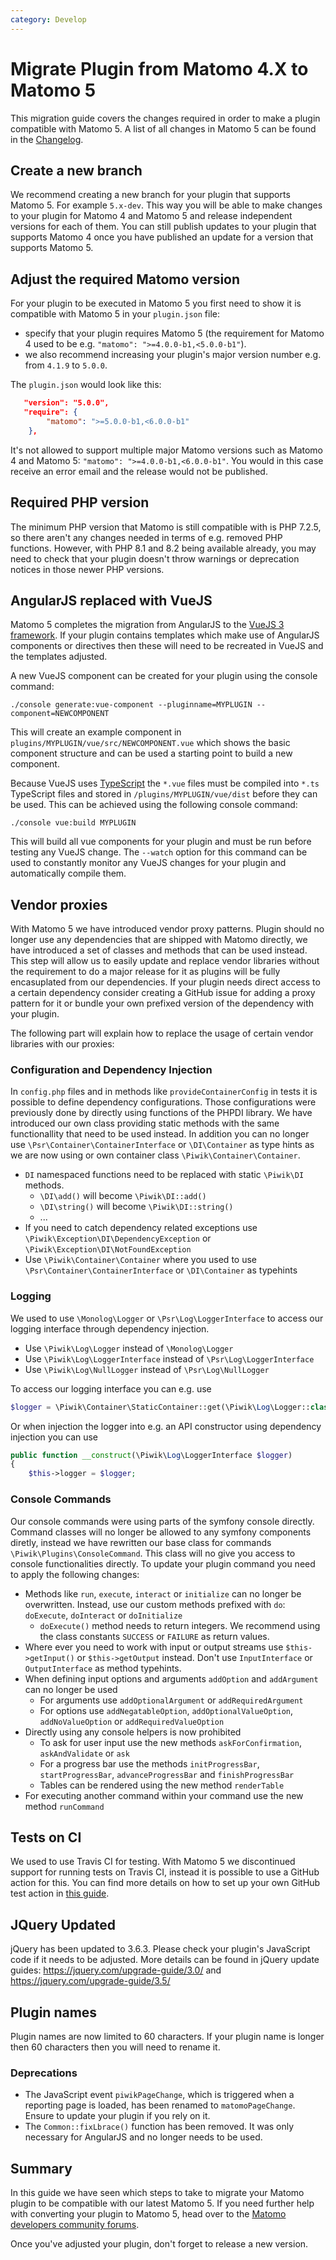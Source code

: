 ```yaml
---
category: Develop
---
```

# Migrate Plugin from Matomo 4.X to Matomo 5

This migration guide covers the changes required in order to make a plugin compatible with Matomo 5.
A list of all changes in Matomo 5 can be found in the [Changelog](/changelog).

## Create a new branch

We recommend creating a new branch for your plugin that supports Matomo 5. For example `5.x-dev`. This way you will be able to make changes to your plugin for Matomo 4 and Matomo 5 and release independent versions for each of them. You can still publish updates to your plugin that supports Matomo 4 once you have published an update for a version that supports Matomo 5.

## Adjust the required Matomo version

For your plugin to be executed in Matomo 5 you first need to show it is compatible with Matomo 5 in your `plugin.json` file:

* specify that your plugin requires Matomo 5 (the requirement for Matomo 4 used to be e.g. `"matomo": ">=4.0.0-b1,<5.0.0-b1"`). 
* we also recommend increasing your plugin's major version number e.g. from `4.1.9` to `5.0.0`.

The `plugin.json` would look like this:

```json
   "version": "5.0.0",
   "require": {
        "matomo": ">=5.0.0-b1,<6.0.0-b1"
    },
```

It's not allowed to support multiple major Matomo versions such as Matomo 4 and Matomo 5: `"matomo": ">=4.0.0-b1,<6.0.0-b1"`. You would in this case receive an error email and the release would not be published.

## Required PHP version

The minimum PHP version that Matomo is still compatible with is PHP 7.2.5, so there aren't any changes needed in terms of e.g. removed PHP functions.
However, with PHP 8.1 and 8.2 being available already, you may need to check that your plugin doesn't throw warnings or deprecation notices in those newer PHP versions.

## AngularJS replaced with VueJS

Matomo 5 completes the migration from AngularJS to the [VueJS 3 framework](https://vuejs.org/guide/introduction.html). If your plugin contains templates which make use of AngularJS components or directives then these will need to be recreated in VueJS and the templates adjusted. 

A new VueJS component can be created for your plugin using the console command:

```
./console generate:vue-component --pluginname=MYPLUGIN --component=NEWCOMPONENT
``` 

This will create an example component in `plugins/MYPLUGIN/vue/src/NEWCOMPONENT.vue` which shows the basic component structure and can be used a starting point to build a new component.

Because VueJS uses [TypeScript](https://www.typescriptlang.org/) the `*.vue` files must be compiled into `*.ts` TypeScript files and stored in `/plugins/MYPLUGIN/vue/dist` before they can be used. This can be achieved using the following console command:

```
./console vue:build MYPLUGIN
```
This will build all vue components for your plugin and must be run before testing any VueJS change. The `--watch` option for this command can be used to constantly monitor any VueJS changes for your plugin and automatically compile them.

## Vendor proxies

With Matomo 5 we have introduced vendor proxy patterns. Plugin should no longer use any dependencies that are shipped with Matomo directly, we have introduced a set of classes and methods that can be used instead. This step will allow us to easily update and replace vendor libraries without the requirement to do a major release for it as plugins will be fully encasuplated from our dependencies. If your plugin needs direct access to a certain dependency consider creating a GitHub issue for adding a proxy pattern for it or bundle your own prefixed version of the dependency with your plugin.

The following part will explain how to replace the usage of certain vendor libraries with our proxies:

### Configuration and Dependency Injection

In `config.php` files and in methods like `provideContainerConfig` in tests it is possible to define dependency configurations. Those configurations were previously done by directly using functions of the PHPDI library. We have introduced our own class providing static methods with the same functionallity that need to be used instead. In addition you can no longer use `\Psr\Container\ContainerInterface` or `\DI\Container` as type hints as we are now using or own container class `\Piwik\Container\Container`.

* `DI` namespaced functions need to be replaced with static `\Piwik\DI` methods. 
  * `\DI\add()` will become `\Piwik\DI::add()`
  * `\DI\string()` will become `\Piwik\DI::string()`
  * ...
* If you need to catch dependency related exceptions use `\Piwik\Exception\DI\DependencyException` or `\Piwik\Exception\DI\NotFoundException`
* Use `\Piwik\Container\Container` where you used to use `\Psr\Container\ContainerInterface` or `\DI\Container` as typehints

### Logging

We used to use `\Monolog\Logger` or `\Psr\Log\LoggerInterface` to access our logging interface through dependency injection.
* Use `\Piwik\Log\Logger` instead of `\Monolog\Logger`
* Use `\Piwik\Log\LoggerInterface` instead of `\Psr\Log\LoggerInterface`
* Use `\Piwik\Log\NullLogger` instead of `\Psr\Log\NullLogger`

To access our logging interface you can e.g. use
```php
$logger = \Piwik\Container\StaticContainer::get(\Piwik\Log\Logger::class);
```

Or when injection the logger into e.g. an API constructor using dependency injection you can use
```php
public function __construct(\Piwik\Log\LoggerInterface $logger)
{
    $this->logger = $logger;
```

### Console Commands

Our console commands were using parts of the symfony console directly. Command classes will no longer be allowed to any symfony components diretly, instead we have rewritten our base class for commands `\Piwik\Plugins\ConsoleCommand`. This class will no give you access to console functionalities directly. To update your plugin command you need to apply the following changes:
* Methods like `run`, `execute`, `interact` or `initialize` can no longer be overwritten. Instead, use our custom methods prefixed with `do`: `doExecute`, `doInteract` or `doInitialize`
  * `doExecute()` method needs to return integers. We recommend using the class constants `SUCCESS` or `FAILURE` as return values.
* Where ever you need to work with input or output streams use `$this->getInput()` or `$this->getOutput` instead. Don't use `InputInterface` or `OutputInterface` as method typehints.
* When defining input options and arguments `addOption` and `addArgument` can no longer be used
  * For arguments use `addOptionalArgument` or `addRequiredArgument`
  * For options use `addNegatableOption`, `addOptionalValueOption`, `addNoValueOption` or `addRequiredValueOption`
* Directly using any console helpers is now prohibited
  * To ask for user input use the new methods `askForConfirmation`, `askAndValidate` or `ask`
  * For a progress bar use the methods `initProgressBar`, `startProgressBar`, `advanceProgressBar` and `finishProgressBar`
  * Tables can be rendered using the new method `renderTable`
* For executing another command within your command use the new method `runCommand`

## Tests on CI

We used to use Travis CI for testing. With Matomo 5 we discontinued support for running tests on Travis CI, instead it is possible to use a GitHub action for this.
You can find more details on how to set up your own GitHub test action in [this guide](/guides/tests-github).

## JQuery Updated

jQuery has been updated to 3.6.3. Please check your plugin's JavaScript code if it needs to be adjusted. More details can be found in jQuery update guides: https://jquery.com/upgrade-guide/3.0/ and https://jquery.com/upgrade-guide/3.5/

## Plugin names

Plugin names are now limited to 60 characters. If your plugin name is longer then 60 characters then you will need to rename it.

### Deprecations

* The JavaScript event `piwikPageChange`, which is triggered when a reporting page is loaded, has been renamed to `matomoPageChange`. Ensure to update your plugin if you rely on it.
* The `Common::fixLbrace()` function has been removed. It was only necessary for AngularJS and no longer needs to be used.

## Summary

In this guide we have seen which steps to take to migrate your Matomo plugin to be compatible with our latest Matomo 5.
If you need further help with converting your plugin to Matomo 5, head over to the [Matomo developers community forums](https://forum.matomo.org/c/plugins-platform).

Once you've adjusted your plugin, don't forget to release a new version.

